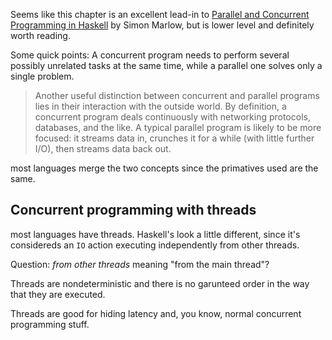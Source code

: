Seems like this chapter is an excellent lead-in to [Parallel and Concurrent
Programming in Haskell][1] by Simon Marlow, but is lower level and definitely
worth reading.

Some quick points: A concurrent program needs to perform several possibly
unrelated tasks at the same time, while a parallel one solves only a single
problem.

> Another useful distinction between concurrent and parallel programs lies in
> their interaction with the outside world. By definition, a concurrent program
> deals continuously with networking protocols, databases, and the like. A
> typical parallel program is likely to be more focused: it streams data in,
> crunches it for a while (with little further I/O), then streams data back
> out.

most languages merge the two concepts since the primatives used are the same.

Concurrent programming with threads
------------------
most languages have threads. Haskell's look a little different, since it's
considereds an `IO` action executing independently from other threads.

Question: _from other threads_ meaning "from the main thread"?

Threads are nondeterministic and there is no garunteed order in the way that
they are executed.

Threads are good for hiding latency and, you know, normal concurrent
programming stuff.

[1]:http://chimera.labs.oreilly.com/books/1230000000929/index.html
